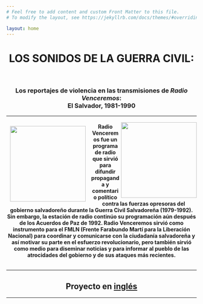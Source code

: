 ```yaml
---
# Feel free to add content and custom Front Matter to this file.
# To modify the layout, see https://jekyllrb.com/docs/themes/#overriding-theme-defaults

layout: home
---
```

<center><h1><b>LOS SONIDOS DE LA GUERRA CIVIL:</h1></b>
  <br>
<h3>Los reportajes de violencia en las transmisiones de <i>Radio Venceremos</i>: 
<br>
El Salvador, 1981-1990
<hr>  
<img style="padding: 10px;" align="left" width="200" height="200" src="https://github.com/lgsump/radio-venceremos-espanol/assets/122332459/ec73fb70-cb52-4da4-aeb7-2ad69ea23ff2"><img align="right" width="200" height="200" src="https://github.com/lgsump/radio-venceremos-espanol/assets/122332459/131e340a-4d86-4341-9466-c5167aa9dce1"><h4><b>Radio Venceremos</b> fue un programa de radio que sirvió para difundir propaganda y comentario político contra las fuerzas opresoras del gobierno salvadoreño durante la Guerra Civil Salvadoreña (1979-1992). Sin embargo, la estación de radio continúo su programación aún después de los Acuerdos de Paz de 1992. Radio Venceremos sirvió como instrumento para el FMLN (Frente Farabundo Martí para la Liberación Nacional) para coordinar y comunicarse con la ciudadanía salvadoreña y así motivar su parte en el esfuerzo revolucionario, pero también sirvió como medio para diseminar noticias y para informar al pueblo de las atrocidades del gobierno y de sus ataques más recientes.
  <br>
  <br>
<hr>
<h2>Proyecto en <a href="https://lgsump.github.io/radio-venceremos-english/">inglés</a></h2>
<hr>
